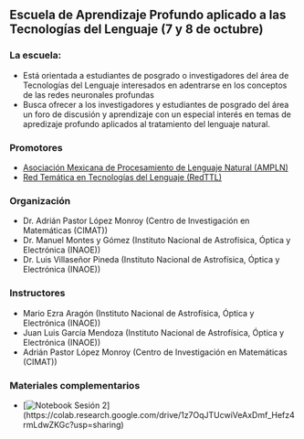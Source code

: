 
## Escuela de Aprendizaje Profundo aplicado a las Tecnologías del Lenguaje (7 y 8 de octubre)

### La escuela:
- Está orientada a estudiantes de posgrado o investigadores del área de Tecnologías del Lenguaje interesados en adentrarse en los conceptos de las redes neuronales profundas
- Busca ofrecer a los investigadores y estudiantes de posgrado del área un foro de discusión y aprendizaje con un especial interés en temas de apredizaje profundo aplicados al tratamiento del lenguaje natural.

### Promotores
- [Asociación Mexicana de Procesamiento de Lenguaje Natural (AMPLN)](http://ampln.mx/portal/inicio)
- [Red Temática en Tecnologías del Lenguaje (RedTTL)](http://redttl.mx/)

### Organización
- Dr. Adrián Pastor López Monroy (Centro de Investigación en Matemáticas (CIMAT))
- Dr. Manuel Montes y Gómez (Instituto Nacional de Astrofísica, Óptica y Electrónica (INAOE))
- Dr. Luis Villaseñor Pineda (Instituto Nacional de Astrofísica, Óptica y Electrónica (INAOE))

### Instructores
- Mario Ezra Aragón (Instituto Nacional de Astrofísica, Óptica y Electrónica (INAOE))
- Juan Luis García Mendoza (Instituto Nacional de Astrofísica, Óptica y Electrónica (INAOE))
- Adrián Pastor López Monroy (Centro de Investigación en Matemáticas (CIMAT))


### Materiales complementarios
- [![Notebook Sesión 2]("https://img.shields.io/badge/Jupyter%20-%23F37626.svg?&style=for-the-badge&logo=Jupyter&logoColor=white")](https://colab.research.google.com/drive/1z7OqJTUcwiVeAxDmf_Hefz4rmLdwZKGc?usp=sharing)



